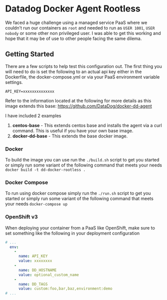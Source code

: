 # Datadog Docker Agent Rootless

We faced a huge challenge using a managed service PaaS where we couldn't run our containers as `root` and needed to run as `USER 1001`, `USER nobody` or some other non privileged user.  I was able to get this working and hope that it may be of use to other people facing the same dilema.

## Getting Started

There are a few scripts to help test this configuration out.  The first thing you will need to do is set the following to an actual api key either in the Dockerfile, the docker-compose.yml or via your PaaS environment variable settings. 

`API_KEY=xxxxxxxxxxxxxx`

Refer to the information located at the following for more details as this image extends this base: https://github.com/DataDog/docker-dd-agent

I have included 2 examples

1. **centos-base** - This extends centos base and installs the agent via a curl command.  This is useful if you have your own base image.
2. **docker-dd-base** - This extends the base docker image.

### Docker

To build the image you can use run the `./build.sh` script to get you started or simply run some variant of the following command that meets your needs `docker build -t dd-docker-rootless .`

### Docker Compose

To run using docker compose simply run the `./run.sh` script to get you started or simply run some variant of the following command that meets your needs `docker-compose up`

### OpenShift v3

When deploying your container from a PaaS like OpenShift, make sure to set something like the following in your deployment configuration

``` yaml
# ...
  env:
    -
      name: API_KEY
      value: xxxxxxxx
    -
      name: DD_HOSTNAME
      value: optional_custom_name
    -
      name: DD_TAGS
      value: custom:foo,bar,baz,environment:demo
# ...
``` 




 